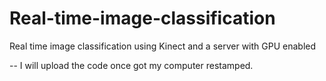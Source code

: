 # Real-time-image-classification
Real time image classification using Kinect and a server with GPU enabled

-- I will upload the code once got my computer restamped.
